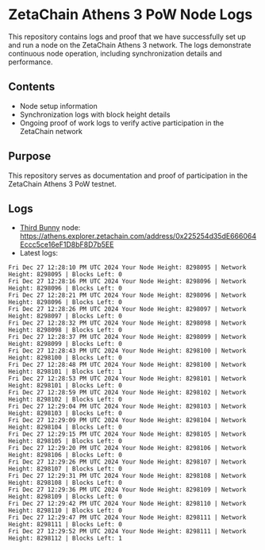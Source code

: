 # ZetaChain Athens 3 PoW Node Logs
This repository contains logs and proof that we have successfully set up and run a node on the ZetaChain Athens 3 network. The logs demonstrate continuous node operation, including synchronization details and performance.

## Contents
- Node setup information
- Synchronization logs with block height details
- Ongoing proof of work logs to verify active participation in the ZetaChain network

## Purpose
This repository serves as documentation and proof of participation in the ZetaChain Athens 3 PoW testnet.

## Logs

- [Third Bunny](https://thirdbunny.xyz/) node: https://athens.explorer.zetachain.com/address/0x225254d35dE666064Eccc5ce16eF1D8bF8D7b5EE
- Latest logs:
```
Fri Dec 27 12:28:10 PM UTC 2024 Your Node Height: 8298095 | Network Height: 8298095 | Blocks Left: 0
Fri Dec 27 12:28:16 PM UTC 2024 Your Node Height: 8298096 | Network Height: 8298096 | Blocks Left: 0
Fri Dec 27 12:28:21 PM UTC 2024 Your Node Height: 8298096 | Network Height: 8298096 | Blocks Left: 0
Fri Dec 27 12:28:26 PM UTC 2024 Your Node Height: 8298097 | Network Height: 8298097 | Blocks Left: 0
Fri Dec 27 12:28:32 PM UTC 2024 Your Node Height: 8298098 | Network Height: 8298098 | Blocks Left: 0
Fri Dec 27 12:28:37 PM UTC 2024 Your Node Height: 8298099 | Network Height: 8298099 | Blocks Left: 0
Fri Dec 27 12:28:43 PM UTC 2024 Your Node Height: 8298100 | Network Height: 8298100 | Blocks Left: 0
Fri Dec 27 12:28:48 PM UTC 2024 Your Node Height: 8298100 | Network Height: 8298101 | Blocks Left: 1
Fri Dec 27 12:28:53 PM UTC 2024 Your Node Height: 8298101 | Network Height: 8298101 | Blocks Left: 0
Fri Dec 27 12:28:59 PM UTC 2024 Your Node Height: 8298102 | Network Height: 8298102 | Blocks Left: 0
Fri Dec 27 12:29:04 PM UTC 2024 Your Node Height: 8298103 | Network Height: 8298103 | Blocks Left: 0
Fri Dec 27 12:29:09 PM UTC 2024 Your Node Height: 8298104 | Network Height: 8298104 | Blocks Left: 0
Fri Dec 27 12:29:15 PM UTC 2024 Your Node Height: 8298105 | Network Height: 8298105 | Blocks Left: 0
Fri Dec 27 12:29:20 PM UTC 2024 Your Node Height: 8298106 | Network Height: 8298106 | Blocks Left: 0
Fri Dec 27 12:29:26 PM UTC 2024 Your Node Height: 8298107 | Network Height: 8298107 | Blocks Left: 0
Fri Dec 27 12:29:31 PM UTC 2024 Your Node Height: 8298108 | Network Height: 8298108 | Blocks Left: 0
Fri Dec 27 12:29:36 PM UTC 2024 Your Node Height: 8298109 | Network Height: 8298109 | Blocks Left: 0
Fri Dec 27 12:29:42 PM UTC 2024 Your Node Height: 8298110 | Network Height: 8298110 | Blocks Left: 0
Fri Dec 27 12:29:47 PM UTC 2024 Your Node Height: 8298111 | Network Height: 8298111 | Blocks Left: 0
Fri Dec 27 12:29:52 PM UTC 2024 Your Node Height: 8298111 | Network Height: 8298112 | Blocks Left: 1
```
